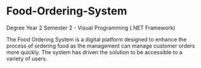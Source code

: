 # Food-Ordering-System
Degree Year 2 Semester 2 -  Visual Programming (.NET Framework) 

The Food Ordering System is a digital platform designed to enhance the process of ordering food as the management can manage customer orders more quickly. The system has driven the solution to be accessible to a variety of users.
